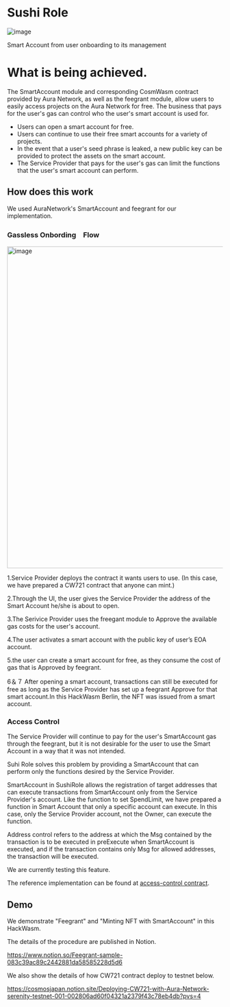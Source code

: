 # Sushi Role

![image](https://github.com/CosmoSushi/Sushi-Role/assets/20056309/2c315631-6c55-406c-ae83-a3b3c90af2fb)


Smart Account from user onboarding to its management

# What is being achieved.

The SmartAccount module and corresponding CosmWasm contract provided by Aura Network, as well as the feegrant module, allow users to easily access projects on the Aura Network for free.
The business that pays for the user's gas can control who the user's smart account is used for.

- Users can open a smart account for free.
- Users can continue to use their free smart accounts for a variety of projects.
- In the event that a user's seed phrase is leaked, a new public key can be provided to protect the assets on the smart account.
- The Service Provider that pays for the user's gas can limit the functions that the user's smart account can perform.

## How does this work

We used AuraNetwork's SmartAccount and feegrant for our implementation.

### Gassless Onbording　Flow

<img width="751" alt="image" src="https://github.com/CosmoSushi/Sushi-Role/assets/20056309/c471dc0c-3b46-4573-9740-f1b0a992ee11">

1.Service Provider deploys the contract it wants users to use. (In this case, we have prepared a CW721 contract that anyone can mint.)

2.Through the UI, the user gives the Service Provider the address of the Smart Account he/she is about to open.

3.The Serivice Provider uses the freegant module to Approve the available gas costs for the user's account.

4.The user activates a smart account with the public key of user’s EOA account.

5.the user can create a smart account for free, as they consume the cost of gas that is Approved by feegrant.

6＆７ After opening a smart account, transactions can still be executed for free as long as the Service Provider has set up a feegrant Approve for that smart account.In this HackWasm Berlin, the NFT was issued from a smart account.

### Access Control

The Service Provider will continue to pay for the user's SmartAccount gas through the feegrant, but it is not desirable for the user to use the Smart Account in a way that it was not intended.

Suhi Role solves this problem by providing a SmartAccount that can perform only the functions desired by the Service Provider.

SmartAccount in SushiRole allows the registration of target addresses that can execute transactions from SmartAccount only from the Service Provider's account.
Like the function to set SpendLimit, we have prepared a function in Smart Account that only a specific account can execute. In this case, only the Service Provider account, not the Owner, can execute the function.

Address control refers to the address at which the Msg contained by the transaction is to be executed in preExecute when SmartAccount is executed, and if the transaction contains only Msg for allowed addresses, the transaction will be executed.

We are currently testing this feature.

The reference implementation can be found at [access-control contract](https://github.com/CosmoSushi/Sushi-Role/tree/access-control/contracts/access-control).

## Demo

We demonstrate "Feegrant" and "Minting NFT with SmartAccount" in this HackWasm.

The details of the procedure are published in Notion.

https://www.notion.so/Feegrant-sample-083c39ac89c2442881da58585228d5d6

We also show the details of how CW721 contract deploy to testnet below.

https://cosmosjapan.notion.site/Deploying-CW721-with-Aura-Network-serenity-testnet-001-002806ad60f04321a2379f43c78eb4db?pvs=4